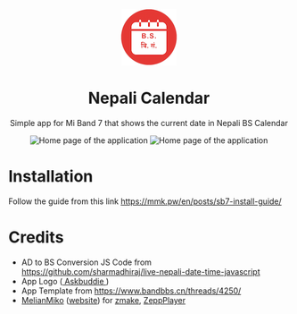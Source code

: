 <div align="center">
<img src="docs/ico.png" alt="" />
<h1>Nepali Calendar</h1>
<p>
</p>
<p>Simple app for Mi Band 7 that shows the current date in Nepali BS Calendar</p>
</div>
<p align="center" textalign="center">
<img alt="Home page of the application" src="https://github.com/833M0L3/MiBand7NepaliCalendar/assets/59522309/a0ad1d38-788e-4648-9721-e056dd85a19c" width="100">
  <img alt="Home page of the application" src="https://github.com/833M0L3/MiBand7NepaliCalendar/assets/59522309/2e57a97e-7e3d-4703-ab21-abff77f400f3" width="100">
</p>


# Installation
Follow the guide from this link https://mmk.pw/en/posts/sb7-install-guide/

# Credits
- AD to BS Conversion JS Code from https://github.com/sharmadhiraj/live-nepali-date-time-javascript
- App Logo ([ Askbuddie ](https://www.facebook.com/photo/?fbid=1512864416211625&set=pcb.1418684805366529))
- App Template from https://www.bandbbs.cn/threads/4250/
- [MelianMiko](https://github.com/melianmiko) ([website](https://melianmiko.ru/en)) for [zmake](https://github.com/melianmiko/zmake), [ZeppPlayer](https://github.com/melianmiko/ZeppPlayer)
